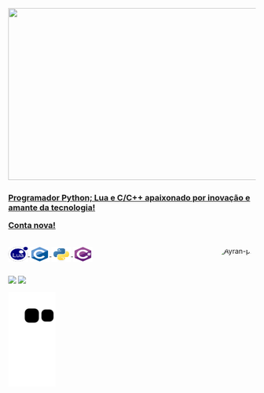 <div align="center">
  <a href="https://www.linkedin.com/in/ayran-gabriel-9b23ab246/">
  <img class="animated-gif" height="350" width="1000" src="https://media3.giphy.com/media/GuLLbKFIAfqMw1Y7oc/giphy.gif?cid=790b76112f2574b98f3ee55678a5ed75d6b02f2087ef990d&rid=giphy.gif&ct=g">
</div>

### Programador Python; Lua e C/C++ apaixonado por inovação e amante da tecnologia! <p> Conta nova!

<div style="display: inline_block"><br>
  <img align="center" alt="Ayran-Lua" height="30" width="40" src="https://github.com/devicons/devicon/blob/master/icons/lua/lua-original-wordmark.svg">
  <img align="center" alt="Ayran-C" height="30" width="40" src="https://github.com/devicons/devicon/blob/master/icons/c/c-original.svg">
  <img align="center" alt="Ayran-Python" height="30" width="40" src="https://raw.githubusercontent.com/devicons/devicon/master/icons/python/python-original.svg">
  <img align="center" alt="Ayran-Csharp" height="30" width="40" src="https://raw.githubusercontent.com/devicons/devicon/master/icons/csharp/csharp-original.svg">
  <img align="right" class="animated-gif" alt="Ayran-pic" height="150" style="border-radius:50px;" src="https://media0.giphy.com/media/1aTUTJOn3aavLVC6G1/giphy.gif?cid=ecf05e47sook0w8x3onwmrt1pauntm14dkh0qprbqsnoigzn&rid=giphy.gif&ct=g">
</div>

  ##
 
<div> 
  <a href = "mailto:ayran.labor@gmail.com"><img src="https://img.shields.io/badge/-Gmail-%23333?style=for-the-badge&logo=gmail&logoColor=white" target="_blank"></a>
  <a href="https://www.linkedin.com/in/ayran-gabriel-9b23ab246/" target="_blank"><img src="https://img.shields.io/badge/-LinkedIn-%230077B5?style=for-the-badge&logo=linkedin&logoColor=white" target="_blank"></a> 
 
  ![Snake animation](https://github.com/rafaballerini/rafaballerini/blob/output/github-contribution-grid-snake.svg)
 
</div>
